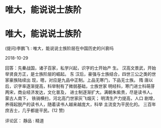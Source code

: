 # 唯大，能说说士族阶

# 唯大，能说说士族阶

(提问)李鹏飞 : 唯大，能说说士族阶层在中国历史的兴衰吗

2018-10-29

回答：先秦战国，诸子百家，私学兴起，识字的士开始产 生。 汉高文景武，开始举贤良方正，是士族阶层的崛起。 东 汉后，豪强与士族结合，四世三公之类的世家豪族陆续出 现，嗯，对应是九品中正制。上品无寒门，下品无士族。 隋 唐以后，识字率逐渐提高，科举制有了微弱基础，士族世家 明经科，寒门进士科萌芽 两宋，商业经济发达，文化普及， 进士制逐渐扩大。满朝朱紫贵，尽是读书人。 蒙古人南下， 铁骑横扫，河北高门世家灰飞烟灭； 明清生产力提高，人口 剧增，养得起脱产的读书人，随着读书人越来越庞大，科举 主流变为平民化的。 三百年庶吉士，几乎都是平民。(12 赞)

评论区： 靜品 : 精道